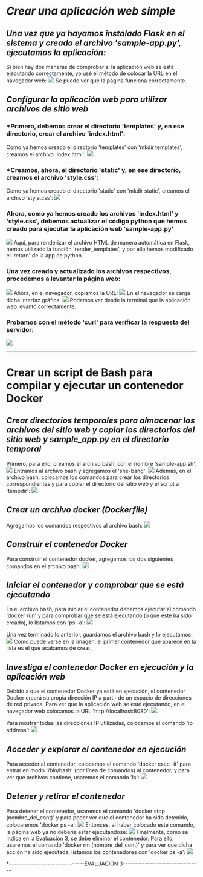 # *Crear una aplicación web simple*
## *Una vez que ya hayamos instalado Flask en el sistema y creado el archivo 'sample-app.py', ejecutamos la aplicación:*
Si bien hay dos maneras de comprobar si la aplicación web se está ejecutando correctamente, yo usé el método de colocar la URL
en el navegador web:
![](https://github.com/DianaLlamoca/ComputacionParalelaYDistribuida/blob/main/pagina_web2.png)
Se puede ver que la página funciona correctamente.

## *Configurar la aplicación web para utilizar archivos de sitio web*
### *Primero, debemos crear el directorio 'templates' y, en ese directorio, crear el archivo 'index.html':
Como ya hemos creado el directorio 'templates' con 'mkdir templates', creamos el archivo 'index.html':
![](https://github.com/DianaLlamoca/ComputacionParalelaYDistribuida/blob/main/index.png)

### *Creamos, ahora, el directorio 'static' y, en ese directorio, creamos el archivo 'style.css':
Como ya hemos creado el directorio 'static' con 'mkdir static', creamos el archivo 'style.css':
![](https://github.com/DianaLlamoca/ComputacionParalelaYDistribuida/blob/main/static.png)

### Ahora, como ya hemos creado los archivos 'index.html' y 'style.css', debemos actualizar el código python que hemos creado para ejecutar la aplicación web 'sample-app.py'
![](https://github.com/DianaLlamoca/ComputacionParalelaYDistribuida/blob/main/index_cambiado.png)
Aquí, para renderizar el archivo HTML de manera automática en Flask, hemos utilizado la función 'render_templates', y por ello hemos modificado el 'return' de la app de python.

### Una vez creado y actualizado los archivos respectivos, procedemos a levantar la página web:
![](https://github.com/DianaLlamoca/ComputacionParalelaYDistribuida/blob/main/ejec_index_camb.png)
Ahora, en el navegador, copiamos la URL:
![](https://github.com/DianaLlamoca/ComputacionParalelaYDistribuida/blob/main/pag_levantada.png)
En el navegador se carga dicha interfaz gráfica.
![](https://github.com/DianaLlamoca/ComputacionParalelaYDistribuida/blob/main/cod_camb_pag_lev.png)
Podemos ver desde la terminal que la aplicación web levantó correctamente.

### Probamos con el método 'curl' para verificar la respuesta del servidor:
![](https://github.com/DianaLlamoca/ComputacionParalelaYDistribuida/blob/main/pag_lev_2_met.png)

---- 
# Crear un script de Bash para compilar y ejecutar un contenedor Docker
## *Crear directorios temporales para almacenar los archivos del sitio web y copiar los directorios del sitio web y sample_app.py en el directorio temporal*
Primero, para ello, creamos el archivo bash, con el nombre 'sample-app.sh':
![](https://github.com/DianaLlamoca/ComputacionParalelaYDistribuida/blob/main/script_sample-app.sh.png)
Entramos al archivo bash y agregamos el 'she-bang':
![](https://github.com/DianaLlamoca/ComputacionParalelaYDistribuida/blob/main/she-bang.png)
Además, en el archivo bash, colocamos los comandos para crear los directorios correspondientes y para copiar el directorio del sitio web y el script a 'tempdir':
![](https://github.com/DianaLlamoca/ComputacionParalelaYDistribuida/blob/main/Modificado.png)

## *Crear un archivo docker (Dockerfile)*
Agregamos los comandos respectivos al archivo bash:
![](https://github.com/DianaLlamoca/ComputacionParalelaYDistribuida/blob/main/archivoDOcker.png)

## *Construir el contenedor Docker*
Para construir el contenedor docker, agregamos los dos siguientes comandos en el archivo bash:
![](https://github.com/DianaLlamoca/ComputacionParalelaYDistribuida/blob/main/construyendoElContDocker.png)

## *Iniciar el contenedor y comprobar que se está ejecutando*
En el archivo bash, para iniciar el contenedor debemos ejecutar el comando 'docker run' y para comprobar que se está ejecutando (o que este ha sido creado), lo listamos con 'ps -a':
![](https://github.com/DianaLlamoca/ComputacionParalelaYDistribuida/blob/main/iniciarElContYComprQueSeEjecuta.png)

Una vez terminado lo anterior, guardamos el archivo bash y lo ejecutamos:
![](https://github.com/DianaLlamoca/ComputacionParalelaYDistribuida/blob/main/eJecutado.png)
Como puede verse en la imagen, el primer contenedor que aparece en la lista es el que acabamos de crear.

## *Investiga el contenedor Docker en ejecución y la aplicación web*
Debido a que el contenedor Docker ya está en ejecución, el contenedor Docker creará su propia dirección IP a partir de un espacio de direcciones de red privada. Para ver que la aplicación web se esté ejecutando, en el navegador web colocamos la URL 'http://localhost:8080':
![](https://github.com/DianaLlamoca/ComputacionParalelaYDistribuida/blob/main/pag_lev_final_docker.png)

Para mostrar todas las direcciones IP utilizadas, colocamos el comando 'ip address':
![](https://github.com/DianaLlamoca/ComputacionParalelaYDistribuida/blob/main/ips_mostradas.png)

## *Acceder y explorar el contenedor en ejecución*
Para acceder al contenedor, colocamos el comando 'docker exec -it' para entrar en modo '/bin/bash' (por línea de comandos) al contenedor, y para ver qué archivos contiene, usaremos el comando 'ls':
![](https://github.com/DianaLlamoca/ComputacionParalelaYDistribuida/blob/main/carpetas_docker.png)

## *Detener y retirar el contenedor*
Para detener el contenedor, usaremos el comando 'docker stop (nombre_del_cont)' y para poder ver que el contenedor ha sido detenido, colocaremos 'docker ps -a':
![](https://github.com/DianaLlamoca/ComputacionParalelaYDistribuida/blob/main/docker_cont_stop.png)
Entonces, al haber colocado este comando, la página web ya no debería estar ejecutándose:
![](https://github.com/DianaLlamoca/ComputacionParalelaYDistribuida/blob/main/pag_caida_stop.png)
Finalmente, como se indica en la Evaluación 3, se debe eliminar el contenedor. Para ello, usaremos el comando 'docker rm (nombre_del_cont)' y para ver que dicha acción ha sido ejecutada, listamos los contenedores con 'docker ps -a':
![](https://github.com/DianaLlamoca/ComputacionParalelaYDistribuida/blob/main/docker-final.png)

*-------------------------------EVALUACIÓN 3--------------------------------
